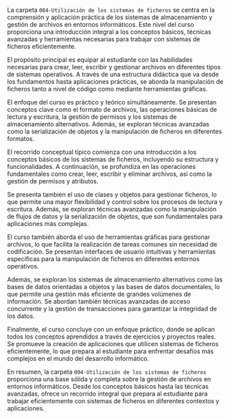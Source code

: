 La carpeta `004-Utilización de los sistemas de ficheros` se centra en la comprensión y aplicación práctica de los sistemas de almacenamiento y gestión de archivos en entornos informáticos. Este nivel del curso proporciona una introducción integral a los conceptos básicos, técnicas avanzadas y herramientas necesarias para trabajar con sistemas de ficheros eficientemente.

El propósito principal es equipar al estudiante con las habilidades necesarias para crear, leer, escribir y gestionar archivos en diferentes tipos de sistemas operativos. A través de una estructura didáctica que va desde los fundamentos hasta aplicaciones prácticas, se aborda la manipulación de ficheros tanto a nivel de código como mediante herramientas gráficas.

El enfoque del curso es práctico y teórico simultáneamente. Se presentan conceptos clave como el formato de archivos, las operaciones básicas de lectura y escritura, la gestión de permisos y los sistemas de almacenamiento alternativos. Además, se exploran técnicas avanzadas como la serialización de objetos y la manipulación de ficheros en diferentes formatos.

El recorrido conceptual típico comienza con una introducción a los conceptos básicos de los sistemas de ficheros, incluyendo su estructura y funcionalidades. A continuación, se profundiza en las operaciones fundamentales como crear, leer, escribir y eliminar archivos, así como la gestión de permisos y atributos.

Se presenta también el uso de clases y objetos para gestionar ficheros, lo que permite una mayor flexibilidad y control sobre los procesos de lectura y escritura. Además, se exploran técnicas avanzadas como la manipulación de flujos de datos y la serialización de objetos, que son fundamentales para aplicaciones más complejas.

El curso también aborda el uso de herramientas gráficas para gestionar archivos, lo que facilita la realización de tareas comunes sin necesidad de codificación. Se presentan interfaces de usuario intuitivas y herramientas específicas para la manipulación de ficheros en diferentes entornos operativos.

Además, se exploran los sistemas de almacenamiento alternativos como las bases de datos orientadas a objetos y las bases de datos documentales, lo que permite una gestión más eficiente de grandes volúmenes de información. Se abordan también técnicas avanzadas de acceso concurrente y la gestión de transacciones para garantizar la integridad de los datos.

Finalmente, el curso concluye con un enfoque práctico, donde se aplican todos los conceptos aprendidos a través de ejercicios y proyectos reales. Se promueve la creación de aplicaciones que utilicen sistemas de ficheros eficientemente, lo que prepara al estudiante para enfrentar desafíos más complejos en el mundo del desarrollo informático.

En resumen, la carpeta `004-Utilización de los sistemas de ficheros` proporciona una base sólida y completa sobre la gestión de archivos en entornos informáticos. Desde los conceptos básicos hasta las técnicas avanzadas, ofrece un recorrido integral que prepara al estudiante para trabajar eficientemente con sistemas de ficheros en diferentes contextos y aplicaciones.
